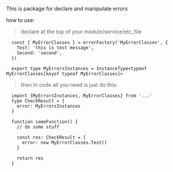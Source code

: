 This is package for declare and manipulate errors

how to use:
> declare at the top of your module/service/etc_file
```
  const { MyErrorClasses } = errorFactory('MyErrorClasses', {
    Test: 'this is test message',
    Second: 'second',
  })

  export type MyErrorsInstances = InstanceType<typeof MyErrorClasses[keyof typeof MyErrorClasses]>
```

> then in code all you need is just do this:
```
  import {MyErrorsInstances, MyErrorClasses} from '...'
  type CheckResult = {
    error: MyErrorsInstances
  }

  function someFunction() {
    // do some stuff

    const res: CheckResult = {
      error: new MyErrorClasses.Test()
    }

    return res
  }
```
